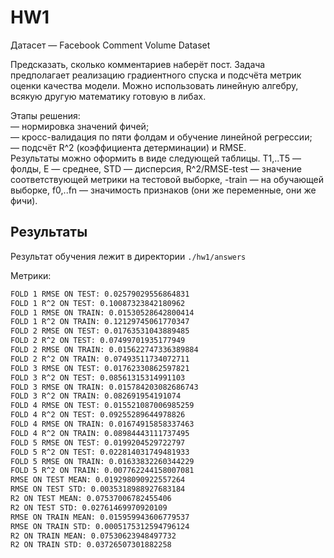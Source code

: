 # HW1

Датасет — Facebook Comment Volume Dataset

Предсказать, сколько комментариев наберёт пост. Задача предполагает реализацию градиентного спуска и подсчёта метрик оценки качества модели. Можно использовать линейную алгебру, всякую другую математику готовую в либах.  

Этапы решения:  
— нормировка значений фичей;  
— кросс-валидация по пяти фолдам и обучение линейной регрессии;  
— подсчёт R^2 (коэффициента детерминации) и RMSE.  
Результаты можно оформить в виде следующей таблицы. T1,..T5 — фолды, E — среднее, STD — дисперсия, R^2/RMSE-test — значение соответствующей метрики на тестовой выборке, -train — на обучающей выборке, f0,..fn — значимость признаков (они же переменные, они же фичи).

## Результаты
Результат обучения лежит в директории `./hw1/answers`

Метрики:
```sh
FOLD 1 RMSE ON TEST: 0.02579029556864831
FOLD 1 R^2 ON TEST: 0.10087323842180962
FOLD 1 RMSE ON TRAIN: 0.01530528642800414
FOLD 1 R^2 ON TRAIN: 0.12129745061770347
FOLD 2 RMSE ON TEST: 0.01763531043889485
FOLD 2 R^2 ON TEST: 0.07499701935177949
FOLD 2 RMSE ON TRAIN: 0.015622747336389884
FOLD 2 R^2 ON TRAIN: 0.07493511734072711
FOLD 3 RMSE ON TEST: 0.01762330862597821
FOLD 3 R^2 ON TEST: 0.08561315314991103
FOLD 3 RMSE ON TRAIN: 0.015784203082686743
FOLD 3 R^2 ON TRAIN: 0.082691954191074
FOLD 4 RMSE ON TEST: 0.015521087006985259
FOLD 4 R^2 ON TEST: 0.09255289644978826
FOLD 4 RMSE ON TRAIN: 0.01674915858337463
FOLD 4 R^2 ON TRAIN: 0.08984443111737495
FOLD 5 RMSE ON TEST: 0.0199204529722797
FOLD 5 R^2 ON TEST: 0.022814031749481933
FOLD 5 RMSE ON TRAIN: 0.01633832260344229
FOLD 5 R^2 ON TRAIN: 0.007762244158007081
RMSE ON TEST MEAN: 0.019298090922557264
RMSE ON TEST STD: 0.0035318988927683184
R2 ON TEST MEAN: 0.07537006782455406
R2 ON TEST STD: 0.02761469970920109
RMSE ON TRAIN MEAN: 0.015959943606779537
RMSE ON TRAIN STD: 0.0005175312594796124
R2 ON TRAIN MEAN: 0.07530623948497732
R2 ON TRAIN STD: 0.03726507301882258
```
